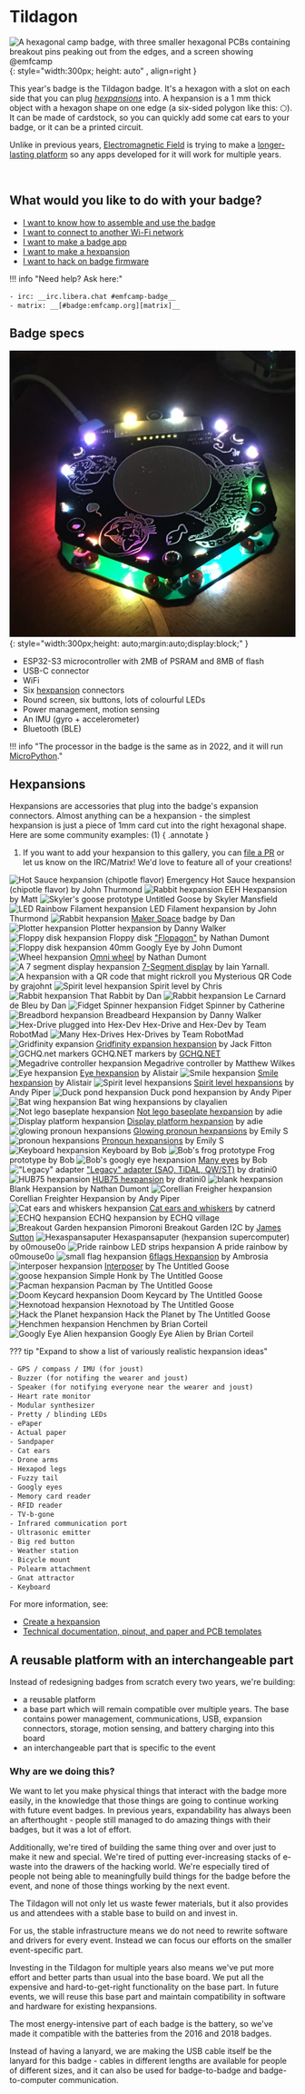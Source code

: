 # Tildagon

![A hexagonal camp badge, with three smaller hexagonal PCBs containing breakout pins peaking out from the edges, and a screen showing @emfcamp](images/badge-photos/badge-with-screen.jpg "Tildagon with attached Hexpansions and screen"){: style="width:300px; height: auto" , align=right }

This year's badge is the Tildagon badge. It's a hexagon with a slot on each side that you can plug _[hexpansions](#hexpansions)_ into. A hexpansion is a 1 mm thick object with a hexagon shape on one edge (a six-sided polygon like this: ⬡). It can be made of cardstock, so you can quickly add some cat ears to your badge, or it can be a printed circuit.

Unlike in previous years, [Electromagnetic Field](https://www.emfcamp.org/) is trying to make a [longer-lasting platform](#a-reusable-platform-with-an-interchangeable-part) so any apps developed for it will work for multiple years.

<br>

## What would you like to do with your badge?

<div class="grid cards" markdown>

- [I want to know how to assemble and use the badge](using-the-badge/end-user-manual.md)
- [I want to connect to another Wi-Fi network](using-the-badge/connect-to-wifi.md)
- [I want to make a badge app](tildagon-apps/development.md)
- [I want to make a hexpansion](hexpansions/creating-hexpansions.md)
- [I want to hack on badge firmware](tildagon-firmware/index.md)

</div>

!!! info "Need help? Ask here:"

    - irc: __irc.libera.chat #emfcamp-badge__
    - matrix: __[#badge:emfcamp.org][matrix]__

## Badge specs

![A hexagonal camp badge, made up of two PCBs with a gap between them, lit by RGB LEDs on top, with more LEDs shining inside. It has illustrations of cats on the silkscreen.](images/badge-photos/badge-in-the-dark.jpg "Tildagon in the dark"){: style="width:300px;height: auto;margin:auto;display:block;" }

- ESP32-S3 microcontroller with 2MB of PSRAM and 8MB of flash
- USB-C connector
- WiFi
- Six [hexpansion](#hexpansions) connectors
- Round screen, six buttons, lots of colourful LEDs
- Power management, motion sensing
- An IMU (gyro + accelerometer)
- Bluetooth (BLE)

!!! info "The processor in the badge is the same as in 2022, and it will run [MicroPython](https://micropython.org/)."

## Hexpansions

<!--hexpansions-definition-start-->
Hexpansions are accessories that plug into the badge's expansion connectors. Almost anything can be a hexpansion - the simplest hexpansion is just a piece of 1mm card cut into the right hexagonal shape. Here are some community examples: (1)
{ .annotate }

1. If you want to add your hexpansion to this gallery, you can [file a PR](https://github.com/emfcamp/badge-2024-documentation/blob/main/docs/index.md) or let us know on the IRC/Matrix! We'd love to feature all of your creations!
<!--hexpansions-definition-end-->

<div class="scroll-container admonition info">
<!--hexpansions-start-->
  <span class="img-container">
    <img src="/images/hexpansions/tabasco.jpg" loading="lazy" alt="Hot Sauce hexpansion (chipotle flavor)">
    <span class="label">Emergency Hot Sauce hexpansion (chipotle flavor) by John Thurmond</span>
  </span>
  <span class="img-container">
    <img src="/images/hexpansions/eeh.gif" loading="lazy" alt="Rabbit hexpansion">
    <span class="label">EEH Hexpansion by Matt</span>
  </span>
  <span class="img-container">
    <img src="/images/hexpansions/goose.png" loading="lazy" alt="Skyler's goose prototype">
    <span class="label">Untitled Goose by Skyler Mansfield</span>
  </span>
  <span class="img-container">
    <img src="/images/hexpansions/rainbow.jpg" loading="lazy" alt="LED Rainbow Filament hexpansion">
    <span class="label">LED Filament hexpansion by John Thurmond</span>
  </span>
  <span class="img-container">
    <img src="/images/hexpansions/makerspace.gif" loading="lazy" alt="Rabbit hexpansion">
    <span class="label"><a href="https://www.makerspace.org.uk/">Maker Space</a> badge by Dan</span>
  </span>
  <span class="img-container">
    <img src="/images/hexpansions/plotter.gif" loading="lazy" alt="Plotter hexpansion">
    <span class="label">Plotter hexpansion by Danny Walker</span>
  </span>
  <span class="img-container">
    <img src="/images/hexpansions/floppy-disk.jpg" loading="lazy" alt="Floppy disk hexpansion">
    <span class="label">Floppy disk <a href="https://github.com/hairymnstr/Flopagon">"Flopagon"</a> by Nathan Dumont</span>
  </span>
  <span class="img-container">
    <img src="/images/hexpansions/googly.png" loading="lazy" alt="Floppy disk hexpansion">
    <span class="label">40mm Googly Eye by John Dumont</span>
  </span>
  <span class="img-container">
    <img src="/images/hexpansions/wheel.jpg" loading="lazy" alt="Wheel hexpansion">
    <span class="label"><a href="https://github.com/hairymnstr/omni-wheel-hexpansion">Omni wheel</a> by Nathan Dumont</span>
  </span>
  <span class="img-container">
    <img src="/images/hexpansions/segment-display.jpg" loading="lazy" alt="A 7 segment display hexpansion">
    <span class="label"><a href="https://www.printables.com/model/888549-emf-tildagon-hexpansion-7-segment-display">7-Segment display</a> by Iain Yarnall.</span>
  </span>
  <span class="img-container">
    <img src="/images/hexpansions/mysterious-qr.jpg" loading="lazy" alt="A hexpansion with a QR code that might rickroll you">
    <span class="label">Mysterious QR Code by grajohnt</span>
  </span>
  <span class="img-container">
    <img src="/images/badge-photos/hexpansion.png" loading="lazy" alt="Spirit level hexpansion">
    <span class="label">Spirit level by Chris</span>
  </span>
  <span class="img-container">
    <img src="/images/hexpansions/rabbit.jpg" loading="lazy" alt="Rabbit hexpansion">
    <span class="label">That Rabbit by Dan</span>
  </span>
  <span class="img-container">
    <img src="/images/hexpansions/duck.jpg" loading="lazy" alt="Rabbit hexpansion">
    <span class="label">Le Carnard de Bleu by Dan</span>
  </span>
  <span class="img-container">
    <img src="/images/hexpansions/fidget.jpg" loading="lazy" alt="Fidget Spinner hexpansion">
    <span class="label">Fidget Spinner by Catherine</span>
  </span>
  <span class="img-container">
    <img src="/images/hexpansions/breadbeard.jpg" loading="lazy" alt="Breadbord hexpansion">
    <span class="label">Breadbeard Hexpansion by Danny Walker</span>
  </span>
  <span class="img-container">
    <img src="/images/hexpansions/robotmad.jpg" loading="lazy" alt="Hex-Drive plugged into Hex-Dev">
    <span class="label">Hex-Drive and Hex-Dev by Team RobotMad</span>
  </span>
  <span class="img-container">
    <img src="/images/hexpansions/robotmad2.jpg" loading="lazy" alt="Many Hex-Drives">
    <span class="label">Hex-Drives by Team RobotMad</span>
  </span>
  <span class="img-container">
    <img src="/images/hexpansions/gridfinity-expansion.webp" loading="lazy" alt="Gridfinity expansion">
    <span class="label"><a href="https://www.printables.com/model/883719-emf-tildagon-hexpansion-gridfinity">Gridfinity expansion hexpansion</a> by Jack Fitton</span>
  </span>
  <span class="img-container">
    <img src="/images/hexpansions/markers.jpg" loading="lazy" alt="GCHQ.net markers">
    <span class="label">GCHQ.NET markers by <a href="https://gchq.net/">GCHQ.NET</a></span>
  </span>
  <span class="img-container">
    <img src="/images/hexpansions/cable.jpg" loading="lazy" alt="Megadrive controller hexpansion">
    <span class="label">Megadrive controller by Matthew Wilkes</span>
  </span>
  <span class="img-container">
    <img src="/images/hexpansions/eyes.jpg" loading="lazy" alt="Eye hexpansion">
    <span class="label"><a href="https://www.thingiverse.com/thing:6633547">Eye hexpansion</a> by Alistair</span>
  </span>
  <span class="img-container">
    <img src="/images/hexpansions/smile.webp" loading="lazy" alt="Smile hexpansion">
    <span class="label"><a href="https://www.thingiverse.com/thing:6635025">Smile hexpansion</a> by Alistair</span>
  </span>
  <span class="img-container">
    <img src="/images/hexpansions/spirits.jpg" loading="lazy" alt="Spirit level hexpansions">
    <span class="label"><a href="https://www.printables.com/model/893545-spirit-level-hexpansions">Spirit level hexpansions</a> by Andy Piper</span>
  </span>
  <span class="img-container">
    <img src="/images/hexpansions/duckpond.jpg" loading="lazy" alt="Duck pond hexpansion">
    <span class="label">Duck pond hexpansion by Andy Piper</span>
  </span>
  <span class="img-container">
    <img src="/images/hexpansions/batwings.jpg" loading="lazy" alt="Bat wing hexpansion">
    <span class="label">Bat wing hexpansions by clayalien</span>
  </span>
  <span class="img-container">
    <img src="/images/hexpansions/not_lego_but_compatible.webp" loading="lazy" alt="Not lego baseplate hexpansion">
    <span class="label"><a href="https://www.printables.com/model/894472-not-lego-baseplate-hexpansion">Not lego baseplate hexpansion</a> by adie</span>
  </span>
  <span class="img-container">
    <img src="/images/hexpansions/display.webp" loading="lazy" alt="Display platform hexpansion">
    <span class="label"><a href="https://www.printables.com/model/894438-display-platform-hexpansion">Display platform hexpansion</a> by adie</span>
  </span>
  <span class="img-container">
    <img src="/images/hexpansions/glonouns.jpg" loading="lazy" alt="glowing pronoun hexpansions">
    <span class="label"><a href="https://www.printables.com/model/885935-pronoun-hexpansion">Glowing pronoun hexpansions</a> by Emily S</span>
  </span>
  <span class="img-container">
    <img src="/images/hexpansions/pronouns.jpg" loading="lazy" alt="pronoun hexpansions">
    <span class="label"><a href="https://www.printables.com/model/885935-pronoun-hexpansion">Pronoun hexpansions</a> by Emily S</span>
  </span>
  <span class="img-container">
    <img src="/images/hexpansions/keyboard.png" loading="lazy" alt="Keyboard hexpansion">
    <span class="label">Keyboard by Bob</span>
  </span>
  <span class="img-container">
    <img src="/images/hexpansions/bob-frog.jpg" loading="lazy" alt="Bob's frog prototype">
    <span class="label">Frog prototype by Bob</span>
  </span>
  <span class="img-container">
    <img src="/images/hexpansions/eyes-lit.gif" loading="lazy" alt="Bob's googly eye hexpansion">
    <span class="label"><a href="https://github.com/emfcamp/badge-2024-addons/tree/main/thinkl33t/googly-eye-hexpansion">Many eyes</a> by Bob</span>
  </span>
  <span class="img-container">
    <img src="/images/hexpansions/sao.jpg" loading="lazy" alt="&quot;Legacy&quot; adapter">
    <span class="label"><a href="https://github.com/dratini0/legacy-adapter-hexpansion">&quot;Legacy&quot; adapter (SAO, TiDAL, QW/ST)</a> by dratini0</span>
  </span>
  <span class="img-container">
    <img src="/images/hexpansions/hub75.jpg" loading="lazy" alt="HUB75 hexpansion">
    <span class="label"><a href="https://github.com/dratini0/hub75-hexpansion">HUB75 hexpansion</a> by dratini0</span>
  </span>
  <span class="img-container">
    <img src="/images/hexpansions/blank.jpg" loading="lazy" alt="blank hexpansion">
    <span class="label">Blank Hexpansion by Nathan Dumont</span>
  </span>
  <span class="img-container">
    <img src="/images/hexpansions/falcon.jpg" loading="lazy" alt="Corellian Freigher hexpansion">
    <span class="label">Corellian Freighter Hexpansion by Andy Piper</span>
  </span>
  <span class="img-container">
    <img src="/images/hexpansions/catear.webp" loading="lazy" alt="Cat ears and whiskers hexpansion">
    <span class="label"><a href="https://www.printables.com/de/model/888105-catear-and-whisker-hexpansion">Cat ears and whiskers</a> by catnerd</span>
  </span>
  <span class="img-container">
    <img src="/images/hexpansions/ECHQ.jpg" loading="lazy" alt="ECHQ hexpansion">
    <span class="label">ECHQ hexpansion by ECHQ village</span>
  </span>
  <span class="img-container">
    <img src="/images/hexpansions/breakout-garden.jpg" loading="lazy" alt="Breakout Garden hexpansion">
    <span class="label">Pimoroni Breakout Garden I2C by <a href="https://github.com/jpwsutton">James Sutton</a></span>
  </span>
  <span class="img-container">
    <img src="/images/hexpansions/hexpansaputer.jpg" loading="lazy" alt="Hexaspansaputer">
    <span class="label">Hexaspansaputer (hexpansion supercomputer) by o0mouse0o</span>
  </span>
  <span class="img-container">
    <img src="/images/hexpansions/pride-rainbow.jpg" loading="lazy" alt="Pride rainbow LED strips hexpansion">
    <span class="label">A pride rainbow by o0mouse0o</span>
  </span>
  <span class="img-container">
    <img src="/images/hexpansions/6flags.webp" loading="lazy" alt="small flag hexpansion">
    <span class="label"><a href="https://www.printables.com/model/895999-6flags-hexpansion">6flags Hexpansion</a> by Ambrosia</span>
  </span>
  <span class="img-container">
    <img src="/images/hexpansions/interposer.png" loading="lazy" alt="interposer hexpansion">
    <span class="label"><a href="https://github.com/eastabrooka/badge-2024-addons/tree/eastabrooka/Interposer/UntitledGoose-Eastabrooka">Interposer</a> by The Untitled Goose</span>
  </span>
  <span class="img-container">
    <img src="/images/hexpansions/honk.png" loading="lazy" alt="goose hexpansion">
    <span class="label">Simple Honk by The Untitled Goose</span>
  </span>
  <span class="img-container">
    <img src="/images/hexpansions/pacman.png" loading="lazy" alt="Pacman hexpansion">
    <span class="label">Pacman by The Untitled Goose</span>
  </span>
  <span class="img-container">
    <img src="/images/hexpansions/keycard.png" loading="lazy" alt="Doom Keycard hexpansion">
    <span class="label">Doom Keycard by The Untitled Goose</span>
  </span>
  <span class="img-container">
    <img src="/images/hexpansions/hexnotoad.gif" loading="lazy" alt="Hexnotoad hexpansion">
    <span class="label">Hexnotoad by The Untitled Goose</span>
  </span>
  <span class="img-container">
    <img src="/images/hexpansions/hacktheplanet.png" loading="lazy" alt="Hack the Planet hexpansion">
    <span class="label">Hack the Planet by The Untitled Goose</span>
  </span>
  <span class="img-container">
    <img src="/images/hexpansions/henchmen.jpg" loading="lazy" alt="Henchmen hexpansion">
    <span class="label">Henchmen by Brian Corteil</span>
  </span>
  <span class="img-container">
    <img src="/images/hexpansions/alien.jpg" loading="lazy" alt="Googly Eye Alien hexpansion">
    <span class="label">Googly Eye Alien by Brian Corteil</span>
  </span>
<!--hexpansions-end-->
</div>

??? tip "Expand to show a list of variously realistic hexpansion ideas"

    - GPS / compass / IMU (for joust)
    - Buzzer (for notifing the wearer and joust)
    - Speaker (for notifying everyone near the wearer and joust)
    - Heart rate monitor
    - Modular synthesizer
    - Pretty / blinding LEDs
    - ePaper
    - Actual paper
    - Sandpaper
    - Cat ears
    - Drone arms
    - Hexapod legs
    - Fuzzy tail
    - Googly eyes
    - Memory card reader
    - RFID reader
    - TV-b-gone
    - Infrared communication port
    - Ultrasonic emitter
    - Big red button
    - Weather station
    - Bicycle mount
    - Polearm attachment
    - Gnat attractor
    - Keyboard

For more information, see:

- [Create a hexpansion](hexpansions/creating-hexpansions.md)
- [Technical documentation, pinout, and paper and PCB templates][badge-2024-hardware]

## A reusable platform with an interchangeable part

Instead of redesigning badges from scratch every two years, we're building:

- a reusable platform
- a base part which will remain compatible over multiple years.
  The base contains power management, communications, USB, expansion connectors, storage, motion sensing, and battery charging into this board
- an interchangeable part that is specific to the event

### Why are we doing this?

We want to let you make physical things that interact with the badge more easily, in the knowledge that those things are going to continue working with future event badges. In previous years, expandability has always been an afterthought - people still managed to do amazing things with their badges, but it was a lot of effort.

Additionally, we're tired of building the same thing over and over just to make it new and special. We're tired of putting ever-increasing stacks of e-waste into the drawers of the hacking world. We're especially tired of people not being able to meaningfully build things for the badge before the event, and none of those things working by the next event.

The Tildagon will not only let us waste fewer materials, but it also provides us and attendees with a stable base to build on and invest in.

For us, the stable infrastructure means we do not need to rewrite software and drivers for every event. Instead we can focus our efforts on the smaller event-specific part.

Investing in the Tildagon for multiple years also means we've put more effort and better parts than usual into the base board. We put all the expensive and hard-to-get-right functionality on the base part. In future events, we will reuse this base part and maintain compatibility in software and hardware for existing hexpansions.

The most energy-intensive part of each badge is the battery, so we've made it compatible with the batteries from the 2016 and 2018 badges.

Instead of having a lanyard, we are making the USB cable itself be the lanyard for this badge - cables in different lengths are available for people of different sizes, and it can also be used for badge-to-badge and badge-to-computer communication.

[badge-2024-hardware]: https://github.com/emfcamp/badge-2024-hardware
[badge-2024-software]: https://www.github.com/emfcamp/badge-2024-software
[badge-2024-documentation]: https://www.github.com/emfcamp/badge-2024-documentation
[badge-2024-app-store]: https://www.github.com/emfcamp/badge-2024-app-store
[badge-tent-volunteering]: ./badge-tent-volunteering.md
[matrix]: https://matrix.to/#/#badge:emfcamp.org
